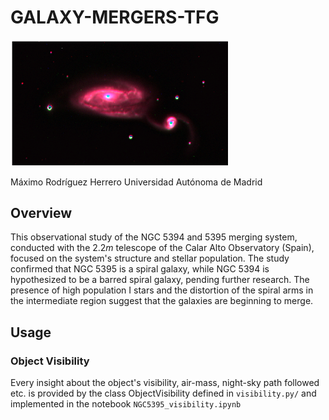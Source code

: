 # GALAXY-MERGERS-TFG

<img src="IMAGES/NGC_RGB_1.png?raw=true" alt="drawing" width="350"/>

Máximo Rodríguez Herrero 
Universidad Autónoma de Madrid

## Overview

This observational study of the NGC 5394 and 5395 merging system, conducted with the $2.2m$ telescope of the Calar Alto Observatory (Spain), focused on the system's structure and stellar population. The study confirmed that NGC 5395 is a spiral galaxy, while NGC 5394 is hypothesized to be a barred spiral galaxy, pending further research. The presence of high population I stars and the distortion of the spiral arms in the intermediate region suggest that the galaxies are beginning to merge.

## Usage

### Object Visibility

Every insight about the object's visibility, air-mass, night-sky path followed etc. is provided by the class ObjectVisibility defined in `visibility.py/` and implemented in the notebook `NGC5395_visibility.ipynb`

